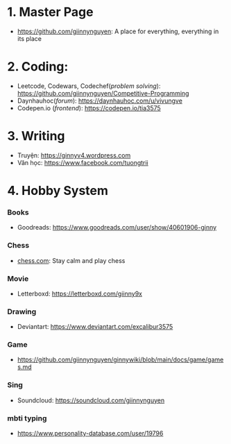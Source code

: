 # 1. Master Page
+ https://github.com/giinnynguyen: A place for everything, everything in its place

# 2. Coding:
+ Leetcode, Codewars, Codechef(*problem solving*): https://github.com/giinnynguyen/Competitive-Programming
+ Daynhauhoc(*forum*): https://daynhauhoc.com/u/vivungve
+ Codepen.io (*frontend*): https://codepen.io/tia3575

# 3. Writing
+ Truyện: https://ginnyv4.wordpress.com
+ Văn học: https://www.facebook.com/tuongtrii

# 4. Hobby System
### Books
+ Goodreads: https://www.goodreads.com/user/show/40601906-ginny

### Chess
+ [chess.com](https://www.chess.com/member/prudentia3575): Stay calm and play chess

### Movie
+ Letterboxd: https://letterboxd.com/giinny9x

### Drawing
+ Deviantart: https://www.deviantart.com/excalibur3575

### Game
+ https://github.com/giinnynguyen/ginnywiki/blob/main/docs/game/games.md

### Sing
+ Soundcloud: https://soundcloud.com/giinnynguyen

### mbti typing
+  https://www.personality-database.com/user/19796
